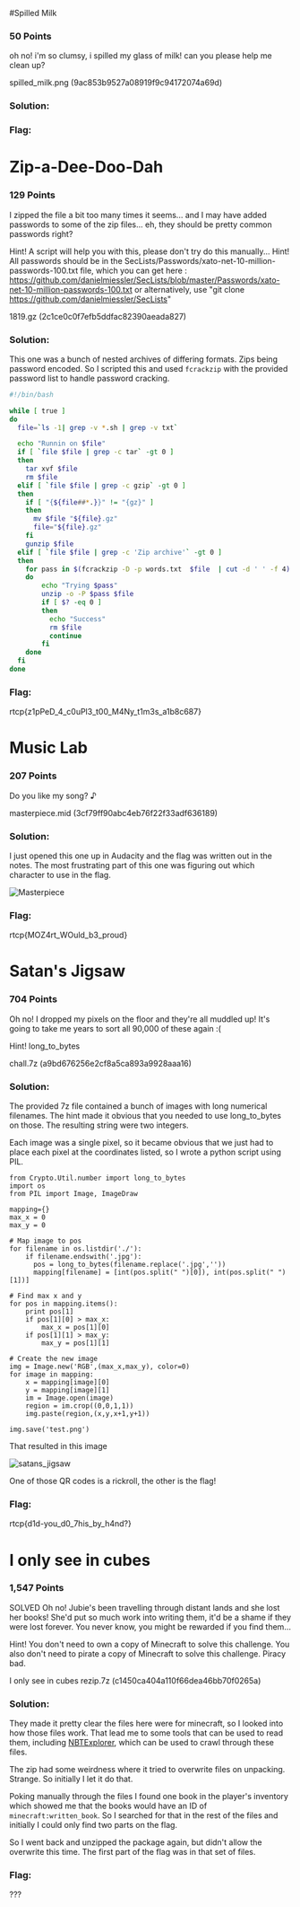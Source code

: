 #Spilled Milk
### 50 Points
oh no! i'm so clumsy, i spilled my glass of milk! can you please help me clean up?

spilled_milk.png (9ac853b9527a08919f9c94172074a69d)
### Solution:
### Flag:

# Zip-a-Dee-Doo-Dah
### 129 Points
I zipped the file a bit too many times it seems... and I may have added passwords to some of the zip files... eh, they should be pretty common passwords right?

Hint! A script will help you with this, please don't try do this manually...
Hint! All passwords should be in the SecLists/Passwords/xato-net-10-million-passwords-100.txt file, which you can get here : https://github.com/danielmiessler/SecLists/blob/master/Passwords/xato-net-10-million-passwords-100.txt
or alternatively, use "git clone https://github.com/danielmiessler/SecLists"

1819.gz (2c1ce0c0f7efb5ddfac82390aeada827)
### Solution:
This one was a bunch of nested archives of differing formats. Zips being password encoded. So I scripted this and used `fcrackzip` with the provided password list to handle password cracking.

```bash
#!/bin/bash

while [ true ]
do
  file=`ls -1| grep -v *.sh | grep -v txt`

  echo "Runnin on $file"
  if [ `file $file | grep -c tar` -gt 0 ]
  then
    tar xvf $file
    rm $file
  elif [ `file $file | grep -c gzip` -gt 0 ]
  then
    if [ "{${file##*.}}" != "{gz}" ]
    then
      mv $file "${file}.gz"
      file="${file}.gz"
    fi
    gunzip $file
  elif [ `file $file | grep -c 'Zip archive'` -gt 0 ]
  then
    for pass in $(fcrackzip -D -p words.txt  $file  | cut -d ' ' -f 4)
    do
        echo "Trying $pass"
        unzip -o -P $pass $file
        if [ $? -eq 0 ]
        then
          echo "Success"
          rm $file
          continue
        fi
    done
  fi
done
```

### Flag:
rtcp{z1pPeD_4_c0uPl3_t00_M4Ny_t1m3s_a1b8c687}

# Music Lab
### 207 Points
Do you like my song? ♪

masterpiece.mid (3cf79ff90abc4eb76f22f33adf636189)
### Solution:
I just opened this one up in Audacity and the flag was written out in the notes. The most frustrating part of this one was figuring out which character to use in the flag.

![Masterpiece](https://raw.githubusercontent.com/TheLeageOfSociallyDistancedGentlemen/HouseplantCTF2020/master/img/masterpiece.png)
### Flag:
rtcp{MOZ4rt_WOuld_b3_proud}

# Satan's Jigsaw
### 704 Points
Oh no! I dropped my pixels on the floor and they're all muddled up! It's going to take me years to sort all 90,000 of these again :(

Hint! long_to_bytes

chall.7z (a9bd676256e2cf8a5ca893a9928aaa16)
### Solution:
The provided 7z file contained a bunch of images with long numerical filenames. The hint made it obvious that you needed to use long_to_bytes on those. The resulting string were two integers.

Each image was a single pixel, so it became obvious that we just had to place each pixel at the coordinates listed, so I wrote a python script using PIL.
```
from Crypto.Util.number import long_to_bytes
import os
from PIL import Image, ImageDraw

mapping={}
max_x = 0
max_y = 0

# Map image to pos
for filename in os.listdir('./'):
    if filename.endswith('.jpg'):
      pos = long_to_bytes(filename.replace('.jpg',''))
      mapping[filename] = [int(pos.split(" ")[0]), int(pos.split(" ")[1])]

# Find max x and y
for pos in mapping.items():
    print pos[1]
    if pos[1][0] > max_x:
        max_x = pos[1][0]
    if pos[1][1] > max_y:
        max_y = pos[1][1]

# Create the new image
img = Image.new('RGB',(max_x,max_y), color=0)
for image in mapping:
    x = mapping[image][0]
    y = mapping[image][1]
    im = Image.open(image)
    region = im.crop((0,0,1,1))
    img.paste(region,(x,y,x+1,y+1))

img.save('test.png')

```

That resulted in this image

![satans_jigsaw](https://raw.githubusercontent.com/TheLeageOfSociallyDistancedGentlemen/HouseplantCTF2020/master/img/satans_jigsaw.png)

One of those QR codes is a rickroll, the other is the flag!

### Flag:
rtcp{d1d-you_d0_7his_by_h4nd?}

# I only see in cubes
### 1,547 Points
SOLVED
Oh no! Jubie's been travelling through distant lands and she lost her books! She'd put so much work into writing them, it'd be a shame if they were lost forever. You never know, you might be rewarded if you find them...

Hint! You don't need to own a copy of Minecraft to solve this challenge. You also don't need to pirate a copy of Minecraft to solve this challenge. Piracy bad.

I only see in cubes rezip.7z (c1450ca404a110f66dea46bb70f0265a)
### Solution:
They made it pretty clear the files here were for minecraft, so I looked into how those files work. That lead me to some tools that can be used to read them, including [NBTExplorer](https://github.com/jaquadro/NBTExplorer), which can be used to crawl through these files.

The zip had some weirdness where it tried to overwrite files on unpacking. Strange. So initially I let it do that.

Poking manually through the files I found one book in the player's inventory which showed me that the books would have an ID of `minecraft:written_book`. So I searched for that in the rest of the files and initially I could only find two parts on the flag.

So I went back and unzipped the package again, but didn't allow the overwrite this time. The first part of the flag was in that set of files.

### Flag:
???
